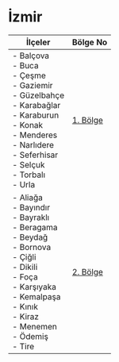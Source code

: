 # İzmir

| İlçeler                                                                                                                                                                                             | Bölge No             |
|-----------------------------------------------------------------------------------------------------------------------------------------------------------------------------------------------------|----------------------|
| - Balçova<br>- Buca<br>- Çeşme<br>- Gaziemir<br>- Güzelbahçe<br>- Karabağlar<br>- Karaburun<br>- Konak<br>- Menderes<br>- Narlıdere<br>- Seferhisar<br>- Selçuk<br>- Torbalı<br>- Urla              | [1. Bölge](./351.md) |
| - Aliağa<br>- Bayındır<br>- Bayraklı<br>- Beragama<br>- Beydağ<br>- Bornova<br>- Çiğli<br>- Dikili<br>- Foça<br>- Karşıyaka<br>- Kemalpaşa<br>- Kınık<br>- Kiraz<br>- Menemen<br>- Ödemiş<br>- Tire | [2. Bölge](./352.md) |
